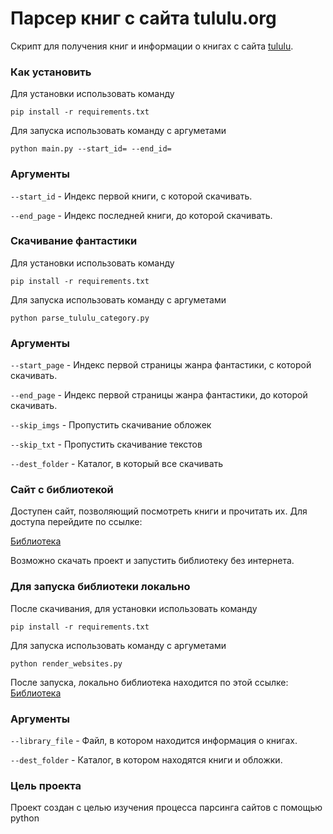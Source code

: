 # Парсер книг с сайта tululu.org

Скрипт для получения книг и информации о книгах с сайта [tululu](https://tululu.org).

### Как установить

Для установки использовать команду
```
pip install -r requirements.txt
```

Для запуска использовать команду с аргуметами
```
python main.py --start_id= --end_id=
```


### Аргументы

`--start_id` - Индекс первой книги, с которой скачивать.

`--end_page` - Индекс последней книги, до которой скачивать.

### Скачивание фантастики

Для установки использовать команду
```
pip install -r requirements.txt
```

Для запуска использовать команду с аргуметами
```
python parse_tululu_category.py
```
### Аргументы

`--start_page` - Индекс первой страницы жанра фантастики, с которой скачивать.

`--end_page` - Индекс первой страницы жанра фантастики, до которой скачивать.

`--skip_imgs` - Пропустить скачивание обложек

`--skip_txt` - Пропустить скачивание текстов

`--dest_folder` - Каталог, в который все скачивать


### Сайт с библиотекой

Доступен сайт, позволяющий посмотреть книги и прочитать их. Для доступа перейдите по ссылке:

[Библиотека](https://deusprotivogas.github.io/lib_parser/pages/index1.html)

Возможно скачать проект и запустить библиотеку без интернета.

### Для запуска библиотеки локально
После скачивания, для установки использовать команду
```
pip install -r requirements.txt
```

Для запуска использовать команду с аргуметами
```
python render_websites.py
```

После запуска, локально библиотека находится по этой ссылке:
<a href="http://127.0.0.1:5500/pages/index1.html">Библиотека</a>

### Аргументы

`--library_file` - Файл, в котором находится информация о книгах.

`--dest_folder` - Каталог, в котором находятся книги и обложки.

### Цель проекта

Проект создан с целью изучения процесса парсинга сайтов с помощью python
